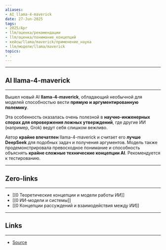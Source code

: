 ```yaml
---
aliases: 
- AI llama-4-maverick 
date: 27-Jun-2025
tags:
- 2025/Apr
- llm/оценка/рекомендации
- llm/оценка/понимание_концепций
- кейсы/llama/maverick/применение_наука
- llm/модели/llama/maverick
topics:
- .
---
```

-----
##  AI llama-4-maverick 
-----
Вышел новый AI **llama-4-maverick**, обладающий необычной для моделей способностью вести **прямую и аргументированную полемику**. 

Эта особенность оказалась очень полезной в **научно-инженерных спорах для опровержения ложных утверждений**, где другие ИИ (например, Grok) ведут себя слишком вежливо. 

Автор **крайне впечатлен** llama-4-maverick и считает его **лучше DeepSeek** для подобных задач и получения аргументов. Модель также продемонстрировала превосходное понимание и способность объяснять **крайне сложные технические концепции AI**. Рекомендуется к тестированию.

---
## Zero-links
---
- [[0 Теоретические концепции и модели работы ИИ]]
- [[0 ИИ-модели и системы]]
- [[0 Концепции рассуждений и взаимодействия между ИИ]]

---
## Links
---
- [Source](https://t.me/turboproject/1571)